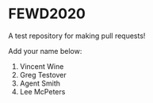 # FEWD2020
A test repository for making pull requests!

Add your name below:
1. Vincent Wine
2. Greg Testover
3. Agent Smith
4. Lee McPeters